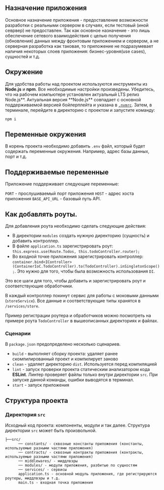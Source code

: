## Назначение приложения

Основное назначение приложения - предоставление возможности разработки с реальными сервером в случаях, если тестовый (иной севрвер) не предоставлен.
Так как основное назначение - это лишь обеспечение сетевого взаимодействия с целью получения (обновления) данных между фронтовым приложением и сервером, а не серверная разработка как таковая, то приложение не подразумевает наличия некоторых слоев приложения: бизнес-уровня(use cases), сущностей и т.д.

## Окружение

Для удобства работы над проектом используются инструменты из **Node.js** и **npm**. Все необходимые настройки произведены. Убедитесь, что на рабочем компьютере установлен актуальный LTS релиз Node.js**. Актуальная версия **Node.js\*\* совпадает с основной поддерживаемой версией бойлерплейта и указана в [`.nvmrc`](../../.nvmrc). Затем, в терминале, перейдите в директорию с проектом и запустите команду:

```bash
npm i
```

## Переменные окружения

В корень проекта необходимо добавить `.env` файл, который будет содержать переменные окружения. Например, адрес базы данных, порт и т.д.

## Поддерживаемые переменные

Приложение поддерживает следующие переменные:

`PORT` - прослушиваемый порт приложения
`HOST` - адрес хоста приложения
`BASE_API_URL` - базовый путь API.

## Как добавлять роуты.

Для добавления роута необходимо сделать следующие действия:

-   В директории `modules` создать нужную директорию (сущность) и добавить контроллер.
-   В файле `application.ts` зарегистрировать роут: `this.express.use(Route.Todos, this.todoController.router);`
-   Во входной точке приложения зарегистрировать контроллер: `container.bind<IController>(ContainerIoC.TodoController).to(TodoController).inSingletonScope();`. Это нужно для того, чтобы была возможность использования `DI`.

Это все шаги для того, чтобы добавить и зарегистрировать роут и соответствующие обработчики.

В каждый контроллер покинут сервис для работы с моковыми данными (`storeService`). Все данные и соответствующие типы хранятся в `/services/store`.

Пример регистрации роутера и обработчиков можно посмотреть на примере роута `TodoController` в вышеописанных директориях и файлах.

### Сценарии

В `package.json` предопределено несколько сценариев.

-   `build` - выполняет сборку проекта: удаляет ранее скомпилированный проект и компилирует заново
-   `clean` - удаляет директорию `dist`. Используется перед компиляцией
-   `lint` - запуск проверки проекта статическим анализатором кода **ESLint**. Линтер проверяет файлы только внутри директории `src`. При запуске данной команды, ошибки выводятся в терминал.
-   `start` - запуск приложения

## Структура проекта

### Директория `src`

Исходный код проекта: компоненты, модули и так далее. Структура директории `src` может быть произвольной.

```
├──src/
      ── constants/ - сквозные константы приложения (константы, используемые разными частями приложения)
      ── contracts/ - сквозные контракты приложения (контракты, используемые разными частями приложения)
      ── middlewares/ - миддлвэры
      ── modules/ - модули приложения, разбитые по сущностям
      ── services/ - сервисы
      application.ts - основной модуль приложения, где регистрируются роутеры, миддлвэры и т.д.
      main.ts - входная точка приложения
```
